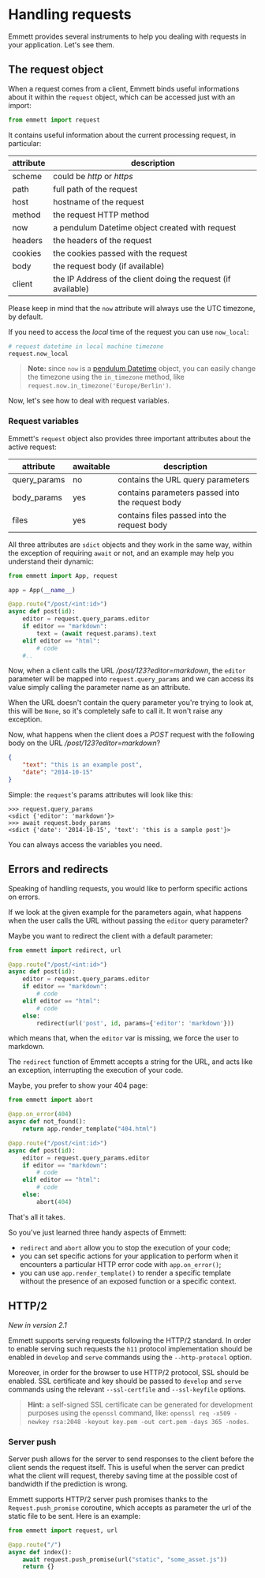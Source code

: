 Handling requests
=================

Emmett provides several instruments to help you dealing with requests in your application. Let's see them.

The request object
------------------

When a request comes from a client, Emmett binds useful informations about it within the `request` object, which can be accessed just with an import:

```python
from emmett import request
```

It contains useful information about the current processing request, in particular:

| attribute | description |
| --- | --- |
| scheme | could be *http* or *https* |
| path | full path of the request |
| host | hostname of the request |
| method | the request HTTP method |
| now | a pendulum Datetime object created with request |
| headers | the headers of the request |
| cookies | the cookies passed with the request |
| body | the request body (if available) |
| client | the IP Address of the client doing the request (if available) |

Please keep in mind that the `now` attribute will always use the UTC timezone, by default.

If you need to access the *local* time of the request you can use `now_local`:

```python
# request datetime in local machine timezone
request.now_local
```

> **Note:** since `now` is a [pendulum Datetime](https://pendulum.eustace.io/) object, you can easily change the timezone using the `in_timezone` method, like `request.now.in_timezone('Europe/Berlin')`.

Now, let's see how to deal with request variables.

### Request variables

Emmett's `request` object also provides three important attributes about the active request:

| attribute | awaitable | description |
| --- | --- | --- |
| query_params | no | contains the URL query parameters |
| body_params | yes | contains parameters passed into the request body |
| files | yes | contains files passed into the request body |

All three attributes are `sdict` objects and they work in the same way, within the exception of requiring `await` or not, and an example may help you understand their dynamic:

```python
from emmett import App, request

app = App(__name__)

@app.route("/post/<int:id>")
async def post(id):
    editor = request.query_params.editor
    if editor == "markdown":
        text = (await request.params).text
    elif editor == "html":
        # code
    #..
```

Now, when a client calls the URL */post/123?editor=markdown*, the `editor` parameter will be mapped into `request.query_params` and we can access its value simply calling the parameter name as an attribute.

When the URL doesn't contain the query parameter you're trying to look at, this will be `None`, so it's completely safe to call it. It won't raise any exception.

Now, what happens when the client does a *POST* request with the following body on the URL */post/123?editor=markdown*?

```json
{
    "text": "this is an example post",
    "date": "2014-10-15"
}
```

Simple: the `request`'s params attributes will look like this:

```
>>> request.query_params
<sdict {'editor': 'markdown'}>
>>> await request.body_params
<sdict {'date': '2014-10-15', 'text': 'this is a sample post'}>
```

You can always access the variables you need.

Errors and redirects
--------------------

Speaking of handling requests, you would like to perform specific actions on errors.

If we look at the given example for the parameters again, what happens when the user calls the URL without passing the `editor` query parameter?

Maybe you want to redirect the client with a default parameter:

```python
from emmett import redirect, url

@app.route("/post/<int:id>")
async def post(id):
    editor = request.query_params.editor
    if editor == "markdown":
        # code
    elif editor == "html":
        # code
    else:
        redirect(url('post', id, params={'editor': 'markdown'}))
```

which means that, when the `editor` var is missing, we force the user to markdown.

The `redirect` function of Emmett accepts a string for the URL, and acts like an exception, interrupting the execution of your code.

Maybe, you prefer to show your 404 page:

```python
from emmett import abort

@app.on_error(404)
async def not_found():
    return app.render_template("404.html")

@app.route("/post/<int:id>")
async def post(id):
    editor = request.query_params.editor
    if editor == "markdown":
        # code
    elif editor == "html":
        # code
    else:
        abort(404)
```

That's all it takes.

So you've just learned three handy aspects of Emmett:

* `redirect` and `abort` allow you to stop the execution of your code;
* you can set specific actions for your application to perform when it encounters a particular HTTP error code with `app.on_error()`;
* you can use `app.render_template()` to render a specific template without the presence of an exposed function or a specific context.

HTTP/2
------

*New in version 2.1*

Emmett supports serving requests following the HTTP/2 standard. In order to enable serving such requests the `h11` protocol implementation should be enabled in `develop` and `serve` commands using the `--http-protocol` option.

Moreover, in order for the browser to use HTTP/2 protocol, SSL should be enabled. SSL certificate and key should be passed to `develop` and `serve` commands using the relevant `--ssl-certfile` and `--ssl-keyfile` options.

> **Hint:** a self-signed SSL certificate can be generated for development purposes using the `openssl` command, like: `openssl req -x509 -newkey rsa:2048 -keyout key.pem -out cert.pem -days 365 -nodes`.

### Server push

Server push allows for the server to send responses to the client before the client sends the request itself. This is useful when the server can predict what the client will request, thereby saving time at the possible cost of bandwidth if the prediction is wrong.

Emmett supports HTTP/2 server push promises thanks to the `Request.push_promise` coroutine, which accepts as parameter the url of the static file to be sent. Here is an example:

```python
from emmett import request, url

@app.route("/")
async def index():
    await request.push_promise(url("static", "some_asset.js"))
    return {}
```
